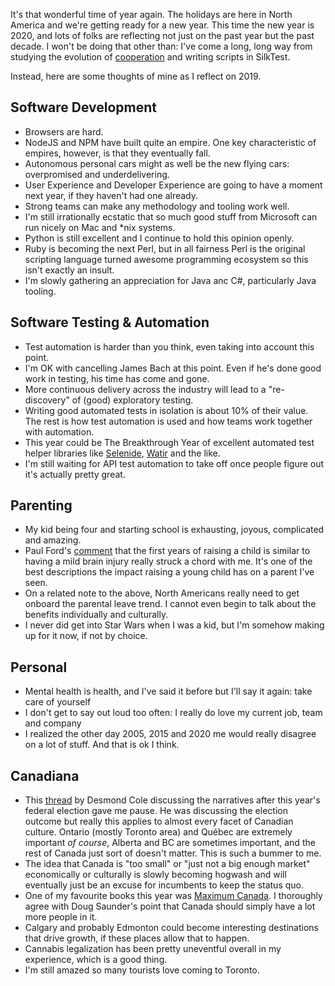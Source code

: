 It's that wonderful time of year again. The holidays are here in North America and we're getting ready for a new year. This time the new year is 2020, and lots of folks are reflecting not just on the past year but the past decade. I won't be doing that other than: I've come a long, long way from studying the evolution of [cooperation](https://en.wikipedia.org/wiki/Cooperation) and writing scripts in SilkTest.

Instead, here are some thoughts of mine as I reflect on 2019.

## Software Development

- Browsers are hard.
- NodeJS and NPM have built quite an empire. One key characteristic of empires, however, is that they eventually fall.
- Autonomous personal cars might as well be the new flying cars: overpromised and underdelivering.
- User Experience and Developer Experience are going to have a moment next year, if they haven't had one already.
- Strong teams can make any methodology and tooling work well.
- I'm still irrationally ecstatic that so much good stuff from Microsoft can run nicely on Mac and *nix systems.
- Python is still excellent and I continue to hold this opinion openly.
- Ruby is becoming the next Perl, but in all fairness Perl is the original scripting language turned awesome programming ecosystem so this isn't exactly an insult.
- I'm slowly gathering an appreciation for Java anc C#, particularly Java tooling.

## Software Testing & Automation

- Test automation is harder than you think, even taking into account this point.
- I'm OK with cancelling James Bach at this point. Even if he's done good work in testing, his time has come and gone.
- More continuous delivery across the industry will lead to a "re-discovery" of (good) exploratory testing.
- Writing good automated tests in isolation is about 10% of their value. The rest is how test automation is used and how teams work together with automation.
- This year could be The Breakthrough Year of excellent automated test helper libraries like [Selenide](selenide.org), [Watir](https://watir.org) and the like.
- I'm still waiting for API test automation to take off once people figure out it's actually pretty great.

## Parenting

- My kid being four and starting school is exhausting, joyous, complicated and amazing.
- Paul Ford's [comment](https://twitter.com/ftrain/status/1179740603426451456) that the first years of raising a child is similar to having a mild brain injury really struck a chord with me. It's one of the best descriptions the impact raising a young child has on a parent I've seen.
- On a related note to the above, North Americans really need to get onboard the parental leave trend. I cannot even begin to talk about the benefits individually and culturally.
- I never did get into Star Wars when I was a kid, but I'm somehow making up for it now, if not by choice.

## Personal

- Mental health is health, and I've said it before but I'll say it again: take care of yourself
- I don't get to say out loud too often: I really do love my current job, team and company
- I realized the other day 2005, 2015 and 2020 me would really disagree on a lot of stuff. And that is ok I think.

## Canadiana 

- This [thread](https://twitter.com/DesmondCole/status/1189580860456087552) by Desmond Cole discussing the narratives after this year's federal election gave me pause. He was discussing the election outcome but really this applies to almost every facet of Canadian culture. Ontario (mostly Toronto area) and Québec are extremely important _of course_, Alberta and BC are sometimes important, and the rest of Canada just sort of doesn't matter. This is such a bummer to me.
- The idea that Canada is "too small" or "just not a big enough market" economically or culturally is slowly becoming hogwash and will eventually just be an excuse for incumbents to keep the status quo.
- One of my favourite books this year was [Maximum Canada](https://www.theglobeandmail.com/arts/books-and-media/book-reviews/review-doug-saunderss-maximum-canada-argues-the-more-the-merrier/article36510614/). I thoroughly agree with Doug Saunder's point that Canada should simply have a lot more people in it.
- Calgary and probably Edmonton could become interesting destinations that drive growth, if these places allow that to happen.
- Cannabis legalization has been pretty uneventful overall in my experience, which is a good thing.
- I'm still amazed so many tourists love coming to Toronto.